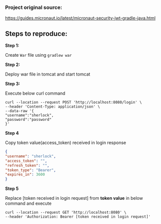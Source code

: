 ### Project original source:
https://guides.micronaut.io/latest/micronaut-security-jwt-gradle-java.html

## Steps to reproduce:

**Step 1:** 

Create `War` file using `gradlew war`

**Step 2:**

Deploy war file in tomcat and start tomcat

**Step 3:**

Execute below curl command
```shell
curl --location --request POST 'http://localhost:8080/login' \
--header 'Content-Type: application/json' \
--data-raw '{
"username":"sherlock",
"password":"password"
}'
```

**Step 4**

Copy token value(access_token) received in login response 
```json
{
"username": "sherlock",
"access_token": "",
"refresh_token": "",
"token_type": "Bearer",
"expires_in": 3600
}
```

**Step 5**

Replace [token received in login request] from **token value** in below command and execute 
```shell
curl --location --request GET 'http://localhost:8080' \
--header 'Authorization: Bearer [token received in login request]'
```
